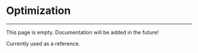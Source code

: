 # Optimization
---
This page is empty. Documentation will be added in the future!

Currently used as a reference.

